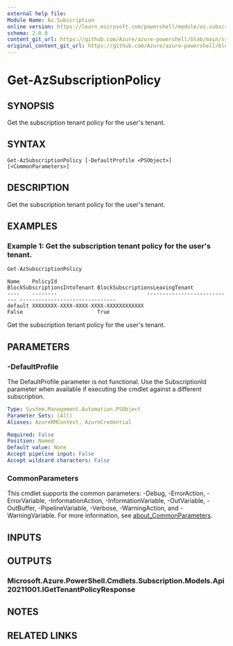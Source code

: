 ```yaml
---
external help file: 
Module Name: Az.Subscription
online version: https://learn.microsoft.com/powershell/module/az.subscription/get-azsubscriptionpolicy
schema: 2.0.0
content_git_url: https://github.com/Azure/azure-powershell/blob/main/src/Subscription/Subscription/help/Get-AzSubscriptionPolicy.md
original_content_git_url: https://github.com/Azure/azure-powershell/blob/main/src/Subscription/Subscription/help/Get-AzSubscriptionPolicy.md
---
```


# Get-AzSubscriptionPolicy

## SYNOPSIS
Get the subscription tenant policy for the user's tenant.

## SYNTAX

```
Get-AzSubscriptionPolicy [-DefaultProfile <PSObject>] [<CommonParameters>]
```

## DESCRIPTION
Get the subscription tenant policy for the user's tenant.

## EXAMPLES

### Example 1: Get the subscription tenant policy for the user's tenant.
```powershell
Get-AzSubscriptionPolicy
```

```output
Name    PolicyId                             BlockSubscriptionsIntoTenant BlockSubscriptionsLeavingTenant
----    --------                             ---------------------------- -------------------------------
default XXXXXXXX-XXXX-XXXX-XXXX-XXXXXXXXXXXX False                        True
```

Get the subscription tenant policy for the user's tenant.

## PARAMETERS

### -DefaultProfile
The DefaultProfile parameter is not functional.
Use the SubscriptionId parameter when available if executing the cmdlet against a different subscription.

```yaml
Type: System.Management.Automation.PSObject
Parameter Sets: (All)
Aliases: AzureRMContext, AzureCredential

Required: False
Position: Named
Default value: None
Accept pipeline input: False
Accept wildcard characters: False
```

### CommonParameters
This cmdlet supports the common parameters: -Debug, -ErrorAction, -ErrorVariable, -InformationAction, -InformationVariable, -OutVariable, -OutBuffer, -PipelineVariable, -Verbose, -WarningAction, and -WarningVariable. For more information, see [about_CommonParameters](http://go.microsoft.com/fwlink/?LinkID=113216).

## INPUTS

## OUTPUTS

### Microsoft.Azure.PowerShell.Cmdlets.Subscription.Models.Api20211001.IGetTenantPolicyResponse

## NOTES

## RELATED LINKS

